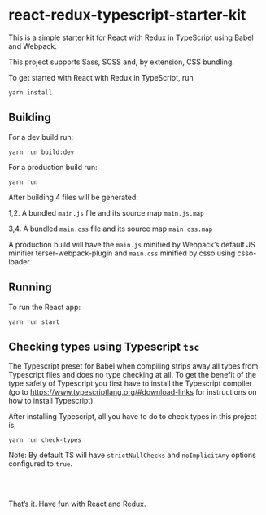 # react-redux-typescript-starter-kit

This is a simple starter kit for React with Redux in TypeScript using Babel and Webpack.

This project supports Sass, SCSS and, by extension, CSS bundling.

To get started with React with Redux in TypeScript, run

```
yarn install
```

## Building

For a dev build run:

```
yarn run build:dev
```

For a production build run:

```
yarn run 
```



After building 4 files will be generated:

1,2. A bundled `main.js` file and its source map `main.js.map`

3,4. A bundled `main.css` file and its source map `main.css.map`

A production build will have the `main.js` minified by Webpack’s default JS minifier terser-webpack-plugin and `main.css` minified by csso using csso-loader.

## Running

To run the React app:

```
yarn run start
```

## Checking types using Typescript `tsc`

The Typescript preset for Babel when compiling strips away all types from Typescript files and does no type checking at all. To get the benefit of the type safety of Typescript you first have to install the Typescript compiler (go to https://www.typescriptlang.org/#download-links for instructions on how to install Typescript).

After installing Typescript, all you have to do to check types in this project is,

```
yarn run check-types
```

Note: By default TS will have `strictNullChecks` and `noImplicitAny` options configured to `true`.

<br><br>

That’s it. Have fun with React and Redux.